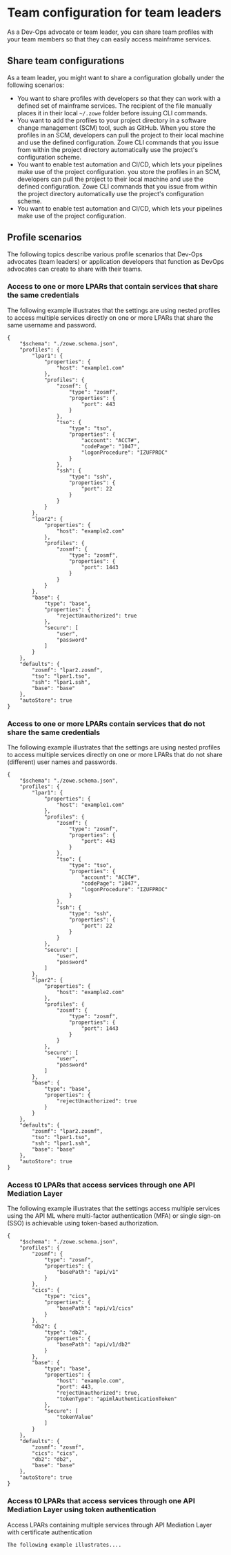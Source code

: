# Team configuration for team leaders

As a Dev-Ops advocate or team leader, you can share team profiles with your team members so that they can easily access mainframe services.

## Share team configurations

As a team leader, you might want to share a configuration globally under the following scenarios:

- You want to share profiles with developers so that they can work with a defined set of mainframe services. The recipient of the file manually places it in their local `~/.zowe` folder before issuing CLI commands.
- You want to add the profiles to your project directory in a software change management (SCM) tool, such as GitHub. When you store the profiles in an SCM, developers can pull the project to their local machine and use the defined configuration. Zowe CLI commands that you issue from within the project directory automatically use the project's configuration scheme.
- You want to enable test automation and CI/CD, which lets your pipelines make use of the project configuration.
you store the profiles in an SCM, developers can pull the project to their local machine and use the defined configuration. Zowe CLI commands that you issue from within the project directory automatically use the project's configuration scheme.
-   You want to enable test automation and CI/CD, which lets your pipelines make use of the project configuration.


## Profile scenarios

The following topics describe various profile scenarios that Dev-Ops advocates (team leaders) or application developers that function as DevOps advocates can create to share with their teams.

### Access to one or more LPARs that contain services that share the same credentials

The following example illustrates that the settings are using nested profiles to access multiple services directly on one or more LPARs that share the same username and password.

```
{
    "$schema": "./zowe.schema.json",
    "profiles": {
        "lpar1": {
            "properties": {
                "host": "example1.com"
            },
            "profiles": {
                "zosmf": {
                    "type": "zosmf",
                    "properties": {
                        "port": 443
                    }
                },
                "tso": {
                    "type": "tso",
                    "properties": {
                        "account": "ACCT#",
                        "codePage": "1047",
                        "logonProcedure": "IZUFPROC"
                    }
                },
                "ssh": {
                    "type": "ssh",
                    "properties": {
                        "port": 22
                    }
                }
            }
        },
        "lpar2": {
            "properties": {
                "host": "example2.com"
            },
            "profiles": {
                "zosmf": {
                    "type": "zosmf",
                    "properties": {
                        "port": 1443
                    }
                }
            }
        },
        "base": {
            "type": "base",
            "properties": {
                "rejectUnauthorized": true
            },
            "secure": [
                "user",
                "password"
            ]
        }
    },
    "defaults": {
        "zosmf": "lpar2.zosmf",
        "tso": "lpar1.tso",
        "ssh": "lpar1.ssh",
        "base": "base"
    },
    "autoStore": true
}
```
### Access to one or more LPARs contain services that do not share the same credentials

The following example illustrates that the settings are using nested profiles to access multiple services directly on one or more LPARs that do not share (different) user names and passwords.

```
{
    "$schema": "./zowe.schema.json",
    "profiles": {
        "lpar1": {
            "properties": {
                "host": "example1.com"
            },
            "profiles": {
                "zosmf": {
                    "type": "zosmf",
                    "properties": {
                        "port": 443
                    }
                },
                "tso": {
                    "type": "tso",
                    "properties": {
                        "account": "ACCT#",
                        "codePage": "1047",
                        "logonProcedure": "IZUFPROC"
                    }
                },
                "ssh": {
                    "type": "ssh",
                    "properties": {
                        "port": 22
                    }
                }
            },
            "secure": [
                "user",
                "password"
            ]
        },
        "lpar2": {
            "properties": {
                "host": "example2.com"
            },
            "profiles": {
                "zosmf": {
                    "type": "zosmf",
                    "properties": {
                        "port": 1443
                    }
                }
            },
            "secure": [
                "user",
                "password"
            ]
        },
        "base": {
            "type": "base",
            "properties": {
                "rejectUnauthorized": true
            }
        }
    },
    "defaults": {
        "zosmf": "lpar2.zosmf",
        "tso": "lpar1.tso",
        "ssh": "lpar1.ssh",
        "base": "base"
    },
    "autoStore": true
}
```

### Access t0 LPARs that access services through one API Mediation Layer

The following example illustrates that the settings access multiple services using the API ML where multi-factor authentication (MFA) or single sign-on (SSO) is achievable using token-based authorization.

```
{
    "$schema": "./zowe.schema.json",
    "profiles": {
        "zosmf": {
            "type": "zosmf",
            "properties": {
                "basePath": "api/v1"
            }
        },
        "cics": {
            "type": "cics",
            "properties": {
                "basePath": "api/v1/cics"
            }
        },
        "db2": {
            "type": "db2",
            "properties": {
                "basePath": "api/v1/db2"
            }
        },
        "base": {
            "type": "base",
            "properties": {
                "host": "example.com",
                "port": 443,
                "rejectUnauthorized": true,
                "tokenType": "apimlAuthenticationToken"
            },
            "secure": [
                "tokenValue"
            ]
        }
    },
    "defaults": {
        "zosmf": "zosmf",
        "cics": "cics",
        "db2": "db2",
        "base": "base"
    },
    "autoStore": true
}
```

### Access t0 LPARs that access services through one API Mediation Layer using token authentication

Access LPARs containing multiple services through API Mediation Layer with certificate authentication

```
The following example illustrates....
```